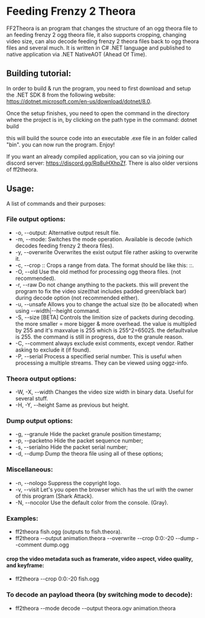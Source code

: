 # Feeding Frenzy 2 Theora

FF2Theora is an program that changes the structure of an ogg theora file to an feeding frenzy 2 ogg theora file, it also supports cropping, changing video size, can also decode feeding frenzy 2 theora files back to ogg theora files and several much. It is written in C# .NET language and published to native application via .NET NativeAOT (Ahead Of Time).

## Building tutorial: 

In order to build & run the program, you need to first download and setup the .NET SDK 8 from the following website: https://dotnet.microsoft.com/en-us/download/dotnet/8.0.

Once the setup finishes, you need to open the command in the directory where the project is in, by clicking on the path type in the command: dotnet build

this will build the source code into an executable .exe file in an folder called "bin". you can now run the program. Enjoy!

If you want an already compiled application, you can so via joining our discord server: https://discord.gg/Rq8uHXhpZf. There is also older versions of ff2theora.

## Usage: 

A list of commands and their purposes:
### File output options:
* -o, --output:          Alternative output result file.
* -m, --mode:            Switches the mode operation. Available is decode (which decodes feeding frenzy 2 theora files).
* -y, --overwrite        Overwrites the exist output file rather asking to overwrite it.
* -c, --crop <n>:<n>:<n> Crops a range from data. The format should be like this: <packetNumberIndex>:<start>:<length>.
* -O, --old              Use the old method for processing ogg theora files. (not recommended).
* -r, --raw              Do not change anything to the packets. this will prevent the program to fix the video size(that includes padded green/black bar) during decode option (not recommended either).
* -u, --unsafe           Allows you to change the actual size (to be allocated) when using --width|--height command.
* -S, --size <n> [BETA]  Controls the limition size of packets during decoding. the more smaller = more bigger & more overhead. the value is multipled by 255 and it's maxvalue is 255 which is 255^2=65025. the defaultvalue is 255. the command is still in progress, due to the granule reason.
* -C, --comment          always exclude exist comments, except vendor. Rather asking to exclude it (if found).
* -P, --serial <n>       Process a specified serial number. This is useful when processing a multiple streams. They can be viewed using oggz-info.

### Theora output options:
* -W, -X, --width <n>    Changes the video size width in binary data. Useful for several stuff.
* -H, -Y, --height <n>   Same as previous but height.

### Dump output options:
* -g, --granule          Hide the packet granule position timestamp;
* -p, --packetno         Hide the packet sequence number;
* -s, --serialno         Hide the packet serial number;
* -d, --dump             Dump the theora file using all of these options;

### Miscellaneous:
* -n, --nologo           Suppress the copyright logo.
* -v, --visit            Let's you open the browser which has the url with the owner of this program (Shark Attack).
* -N, --nocolor          Use the default color from the console. (Gray).

### Examples:
* ff2theora fish.ogg (outputs to fish.theora).
* ff2theora --output animation.theora --overwrite --crop 0:0:-20 --dump --comment dump.ogg
#### crop the video metadata such as framerate, video aspect, video quality, and keyframe:
* ff2theora --crop 0:0:-20 fish.ogg

### To decode an payload theora (by switching mode to decode):
* ff2theora --mode decode --output theora.ogv animation.theora
